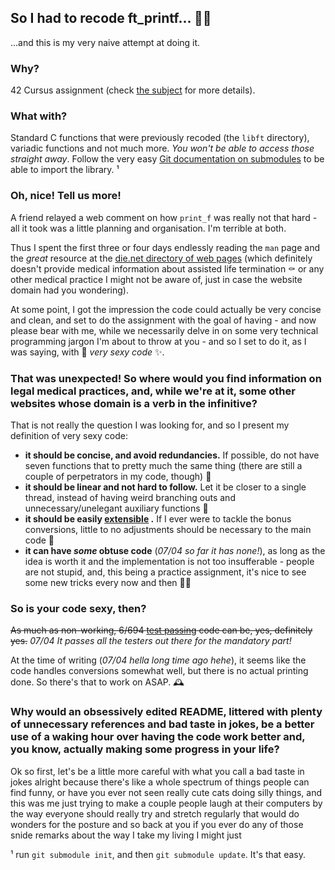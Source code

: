 ## So I had to recode ft_printf... 👨‍💻

...and this is my very naive attempt at doing it.

### Why? 

42 Cursus assignment (check [the subject](https://github.com/protsaq/ft_printf/blob/master/rsch/en.subject.pdf) for more details). 

### What with?

Standard C functions that were previously recoded (the ``libft`` directory), variadic functions and not much more. *You won't be able to access those straight away*. Follow the very easy [Git documentation on submodules](https://git-scm.com/book/en/v2/Git-Tools-Submodules) to be able to import the library. ¹

### Oh, nice! Tell us more!

A friend relayed a web comment on how ``print_f`` was really not that hard - all it took was a little planning and organisation. I'm terrible at both. 

Thus I spent the first three or four days endlessly reading the ``man`` page and the *great* resource at the [die.net directory of web pages](https://linux.die.net/man/3/printf) (which definitely doesn't provide medical information about assisted life termination ⚰️ or any other medical practice I might not be aware of, just in case the website domain had you wondering). 

At some point, I got the impression the code could actually be very concise and clean, and set to do the assignment with the goal of having - and now please bear with me, while we necessarily delve in on some very technical programming jargon I'm about to throw at you - and so I set to do it, as I was saying, with 👄 *very sexy code* ✨.

### That was unexpected! So where would you find information on legal medical practices, and, while we're at it, some other websites whose domain is a verb in the infinitive?

That is not really the question I was looking for, and so I present my definition of very sexy code: 

- **it should be concise, and avoid redundancies.** If possible, do not have seven functions that to pretty much the same thing (there are still a couple of perpetrators in my code, though) 🧩
- **it should be linear and not hard to follow.** Let it be closer to a single thread, instead of having weird branching outs and unnecessary/unelegant auxiliary functions 🧵
- **it should be easily [extensible](https://english.stackexchange.com/questions/90426/extensible-vs-extendible#90444) .** If I ever were to tackle the bonus conversions, little to no adjustments should be necessary to the main code 🧱
- **it can have *some* obtuse code** (*07/04 so far it has none!*), as long as the idea is worth it and the implementation is not too insufferable - people are not stupid, and, this being a practice assignment, it's nice to see some new tricks every now and then 🧞‍♂️

### So is your code sexy, then?

~~As much as non-working, 6/694 [test passing](https://github.com/gavinfielder/pft) code can be, yes, definitely yes.~~ *07/04 It passes all the testers out there for the mandatory part!*

At the time of writing (*07/04 hella long time ago hehe*), it seems like the code handles conversions somewhat well, but there is no actual printing done. So there's that to work on ASAP. 🕰

### Why would an obsessively edited README, littered with plenty of unnecessary references and bad taste in jokes, be a better use of a waking hour over having the code work better  and, you know, actually making some progress in your life?

Ok so first, let's be a little more careful with what you call a bad taste in jokes alright because there's like a whole spectrum of things people can find funny, or have you ever not seen really cute cats doing silly things, and this was me just trying to make a couple people laugh at their computers by the way everyone should really try and stretch regularly that would do wonders for the posture and so back at you if you ever do any of those snide remarks about the way I take my living I might just 

¹ run `git submodule init`, and then `git submodule update`. It's that easy. 
